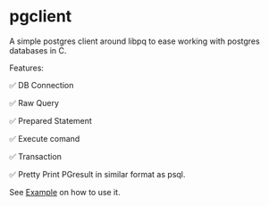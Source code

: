 # pgclient

A simple postgres client around libpq to ease working with postgres
databases in C.

Features:

:white_check_mark: DB Connection

:white_check_mark: Raw Query

:white_check_mark: Prepared Statement

:white_check_mark: Execute comand

:white_check_mark: Transaction

:white_check_mark: Pretty Print PGresult in similar format as psql.


See [Example](main.c) on how to use it.
